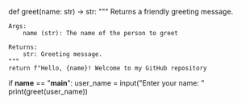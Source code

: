 def greet(name: str) -> str:
    """
    Returns a friendly greeting message.
    
    Args:
        name (str): The name of the person to greet 

    Returns:
        str: Greeting message.
    """
    return f"Hello, {name}! Welcome to my GitHub repository

if __name__ == "__main__":
    user_name = input("Enter your name: "
    print(greet(user_name))
